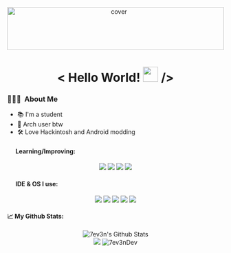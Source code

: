 <div align="center">
<img width="100%" height = "100px" src="https://svg-banners.vercel.app/api?type=luminance&text1=7ev3n&width=2048&height=200" alt="cover" />
</div>

<h1 align="center"> < Hello World! <img src="https://raw.githubusercontent.com/rahulbanerjee26/githubProfileReadmeGenerator/main/gifs/wave.gif" width="35px"/> /> </h1>

### 🧑🏻‍💻 &nbsp;About Me
- 📚 I'm a student
- 🐧 Arch user btw
- 🛠️ Love Hackintosh and Android modding

#### <img src = "https://raw.githubusercontent.com/rahulbanerjee26/githubProfileReadmeGenerator/main/gifs/code.gif" width = 16px height=16px> Learning/Improving:
<p align="center">
  <img src="https://ziadoua.github.io/m3-Markdown-Badges/badges/Java/java1.svg" />
  <img src="https://ziadoua.github.io/m3-Markdown-Badges/badges/C++/c++1.svg" />
  <img src="https://ziadoua.github.io/m3-Markdown-Badges/badges/HTML/html1.svg" />
  <img src="https://ziadoua.github.io/m3-Markdown-Badges/badges/CSS/css1.svg" />
</p>

#### <img src = "https://raw.githubusercontent.com/rahulbanerjee26/githubProfileReadmeGenerator/main/gifs/needABreak.gif" width = 16px height= 16px> IDE & OS I use:
<p align="center">
  <img src="https://ziadoua.github.io/m3-Markdown-Badges/badges/VisualStudioCode/visualstudiocode1.svg" />
  <img src="https://ziadoua.github.io/m3-Markdown-Badges/badges/IDEA/idea1.svg" />
  <img src="https://ziadoua.github.io/m3-Markdown-Badges/badges/Arch/arch1.svg" />
  <img src="https://ziadoua.github.io/m3-Markdown-Badges/badges/macOS/macos1.svg" />
  <img src="https://ziadoua.github.io/m3-Markdown-Badges/badges/Windows/windows1.svg" />
</p>

#### 📈 My Github Stats:
<div align="center">
  <img src="https://github-readme-stats.vercel.app/api?username=7ev3nDev&count_private=true&show_icons=true&theme=dracula&title_color=ff225f&icon_color=ff3b71&hide_border=true&bg_color=00000000" alt="7ev3n's Github Stats">

  <br/>
    <img src="https://github-readme-stats.vercel.app/api/top-langs/?username=7ev3nDev&layout=compact&hide_border=true&theme=darcula&bg_color=00000000&langs_count=6&title_color=ff225f">
    <img src="https://github-readme-streak-stats.herokuapp.com?user=7ev3nDev&theme=dark&hide_border=true&background=DD272700&fire=ff225f&ring=ff225f&currStreakLabel=ff225f" alt="7ev3nDev"/>
</div>
